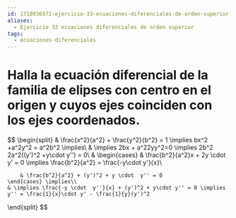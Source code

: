 ```yaml
---
id: 1710936971-ejercicio-33-ecuaciones-diferenciales-de-orden-superior
aliases:
  - Ejercicio 33 ecuaciones diferenciales de orden superior
tags:
  - ecuaciones-diferenciales
---
```


# Halla la ecuación diferencial de la familia de elipses con centro en el origen y cuyos ejes coinciden con los ejes coordenados.

$$
\begin{split}
    & \frac{x^2}{a^2} + \frac{y^2}{b^2} = 1 \implies bx^2 +a^2y^2 = a^2b^2 \implies\\
    & \implies 2bx + a^22yy^2=0 \implies 2b^2 2a^2((y')^2 +y\cdot y'') = 0\\
    & \begin{cases}
        & \frac{b^2}{a^2}x + 2y \cdot  y' = 0 \implies \frac{b^2}{a^2} = \frac{-y\cdot y'}{x}\\

        & \frac{b^2}{a^2} + (y')^2 + y \cdot  y'' = 0
    \end{cases} \implies\\
    & \implies \frac{-y \cdot  y''}{x} + (y')^2 + y\cdot y'' = 0 \implies y'' = \frac{1}{x}\cdot y' - \frac{1}{y}(y')^2
\end{split}
$$


